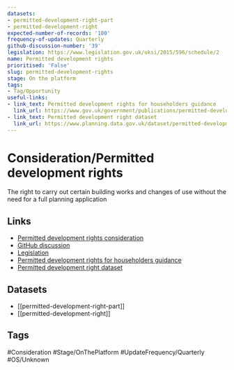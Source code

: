 ```yaml
---
datasets:
- permitted-development-right-part
- permitted-development-right
expected-number-of-records: '100'
frequency-of-updates: Quarterly
github-discussion-number: '39'
legislation: https://www.legislation.gov.uk/uksi/2015/596/schedule/2
name: Permitted development rights
prioritised: 'False'
slug: permitted-development-rights
stage: On the platform
tags:
- Tag/Opportunity
useful-links:
- link_text: Permitted development rights for householders guidance
  link_url: https://www.gov.uk/government/publications/permitted-development-rights-for-householders-technical-guidance
- link_text: Permitted development right dataset
  link_url: https://www.planning.data.gov.uk/dataset/permitted-development-right
---
```


# Consideration/Permitted development rights

The right to carry out certain building works and changes of use without the need for a full planning application

## Links

* [Permitted development rights consideration](https://design.planning.data.gov.uk/planning-consideration/permitted-development-rights)
* [GitHub discussion](https://github.com/digital-land/data-standards-backlog/discussions/39)
* [Legislation](https://www.legislation.gov.uk/uksi/2015/596/schedule/2)
* [Permitted development rights for householders guidance](https://www.gov.uk/government/publications/permitted-development-rights-for-householders-technical-guidance)
* [Permitted development right dataset](https://www.planning.data.gov.uk/dataset/permitted-development-right)

## Datasets

* [[permitted-development-right-part]]
* [[permitted-development-right]]

## Tags

#Consideration #Stage/OnThePlatform #UpdateFrequency/Quarterly #OS/Unknown